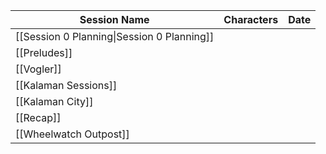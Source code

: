 |Session Name|Characters|Date|
|---|---|---|
|[[Session 0 Planning\|Session 0 Planning]]|||
|[[Preludes]]|||
|[[Vogler]]|||
|[[Kalaman Sessions]]|||
|[[Kalaman City]]|||
|[[Recap]]|||
|[[Wheelwatch Outpost]]|||